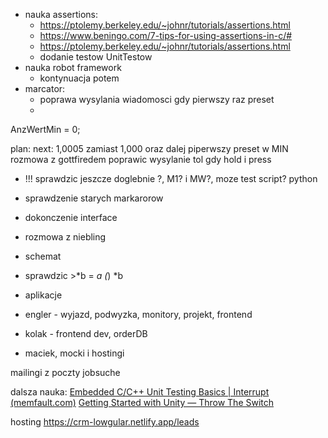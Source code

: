 - nauka assertions:
	- https://ptolemy.berkeley.edu/~johnr/tutorials/assertions.html
	- https://www.beningo.com/7-tips-for-using-assertions-in-c/#
	- https://ptolemy.berkeley.edu/~johnr/tutorials/assertions.html
	- dodanie testow UnitTestow
- nauka robot framework
	- kontynuacja potem
- marcator:
	- poprawa wysylania wiadomosci gdy pierwszy raz preset
	- 
AnzWertMin = 0;

plan:
next: 1,0005 zamiast 1,000 oraz dalej piperwszy preset w MIN
rozmowa z gottfiredem
poprawic wysylanie tol gdy hold i press
- !!! sprawdzic jeszcze doglebnie ?, M1? i MW?, moze test script? python
- sprawdzenie starych markarorow
- dokonczenie interface
- rozmowa z niebling
- schemat
- sprawdzic >*b = *a (*) *b



- aplikacje
- engler - wyjazd, podwyzka, monitory, projekt, frontend
- kolak - frontend dev, orderDB
- maciek, mocki i hostingi

mailingi z poczty jobsuche


dalsza nauka:
[Embedded C/C++ Unit Testing Basics | Interrupt (memfault.com)](https://interrupt.memfault.com/blog/unit-testing-basics)
[Getting Started with Unity — Throw The Switch](http://www.throwtheswitch.org/getting-started-with-unity)


hosting https://crm-lowgular.netlify.app/leads
